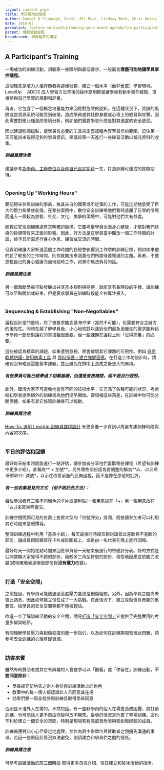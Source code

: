 ```yaml
---
layout: content-page
title: 學員驅策的議程
author: Daniel O'Clunaigh, Carol, Ali Ravi, Lindsay Beck, Chris Doten, Nick Sera-Leyva
date: 2016-03
permalink: /before-an-event/planning-your-event-agenda/the-participant-driven-agenda/
parent: 規劃活動議程
breadcrumb: 學員驅策的議程
---
```

## A Participant's Training

一場成功的訓練活動，須觀察一些限制與最低要求，一般而言**應盡可能地讓學員掌控議程。**

這個理念是培力人權捍衛者與邊緣社群，建立一個水平（而非垂直）學習環境。LevelUp　 ADIDS 成人學習方法背後的操作原則即是讓學員有動手實作經驗，直接參與自己學習的規劃和評量。


再者，它包含了一個概念培養能力來回應對危險的認知。在這種狀況下，資訊的風險或是資源系統可能受到破壞，造成學員或其社群身體或心理上的威脅與攻擊。因此需要對應此種風險情境分析，例如他們需要學習什麼是對其適當的安全感受。

因此建議強調這點，讓學員有必要的工具來定義議程內容至最佳的範圍。記住第一天可能尚未取得足夠的學員資訊，建議趁第一天進行一些練習活動以補充資料的收集。

##### *訓練員請注意*
建議參考[為學員、主辦單位以及你自己設定期待](/level-up/you-the-trainer/setting-expectations-for-participants-organizers-and-yourself/)一文，打造訓練可達成的實際期待。
<br><br>

### Opening Up "Working Hours"
要記得來參與訓練的學員，依其來自的國家或所從事的工作，可能定期地承受了巨大的壓力和某些創傷。在某些案例中，數位安全訓練帶他們暫時遠離了日常的情境而進入一個較為放鬆、社交、文化、美學的環境中，可能對他們大有益處。

而數位安全訓練應該有其明確的目標，它要考量學員全面身心健康，才能對我們終極的目標帶有來正面的影響。因此，好方法是在學員當中開放一個工作時間的討論，給予其所需進行身心休息、練習或交流的時間。

但要明確讓大家知道這個工作時間的長短會影響到工作坊的訓練目標，例如如果他們花了較長的工作時間，則你就無法來涵蓋他們所期待要知道的主題。再者，不要忽視自己的身心健康而過份超時工作，如果你無法負荷的話。


##### *訓練員請注意*
另一個激勵學員早點發展出共享基本規則與期待，就能享有長時段的午餐、讓訓練可以早點開始或結束，但是要求學員在訓練時段能全神專注投入。
<br><br>

### Sequencing & Establishing "Non-Negotiables"
議程設計是門藝術，除了被要求能涵蓋*每件事*（當然不可能），也需要符合主辦方的優先性。同時在越了解學員後，小心地校對以達到他們最急迫優先的需求能夠給予學員一部份對議程的掌控權很重要，但一些課題在議程上則「沒得商量」的必要。

這些被認為精華的課題，如果遭到忽視，將會破壞其它課題的可用性。例如 [惡意軟體防護- 使用防毒工具](/level-up/curriculum/malware-protection/using-antivirus-tools/) 與 [資料保護 - 建立強健密碼](/level-up/curriculum/protecting-data/creating-and-managing-strong-passwords/)。在打造工作坊設計時，請確認沒有略過這些基本課題，並且避免在排序上造成之後更大的麻煩。

##### 有些學員可能已經學過了相關基礎，但還是直接確認，而不是自行假設。
此外，確清大家不可避免地會有不同的技術水平：它充滿了各種可能的狀況，考慮給初學者提供額外的訓練或為他們提早開始。要填補這些落差，在訓練中你可能分開團體，如果有其它協同訓練者可以協助。

##### *訓練員請注意*
[How-To: 運用 LevelUp 訓練員課程設計](/level-up/before-an-event/using-levelup-trainers-curriculum/) 有更多進一步資訊以周嚴考慮訓練時段與內容的次序。
<br><br>

### 平日的評估和回饋　
最好每天結束時間能進行一點評估，讓參加者分享他們喜歡哪些課程（希望有訓練中更多介紹），此稱為** + 加號**。另外哪些部份認為要調整則稱為**△*。以三角符號取代*- 減號*，以示往改善前進的正向過程，而不是停在原地的批評。

##### 有一些收集意見的方式 （但不限於此方法）：

每位參加者有二張不同顏色的卡片或便利貼(一張用來放在「+」另一張用來放在「△」)來寫東西提交。  

訓練空間明顯可見的位置上放置大型的「符號評分」掛圖，開放讓參加者可以利用其它時間來塗鴉撰寫。 

整個訓練過程中利用「基準小組」，每天最後时時段互相討論彼此喜歡與不喜歡的部份，讓成員把回饋寫在卡片或掛圖紙上，或是由一名代表在晚上進行回報。　

最好每天一開始花點時間來回應學員前一天結束後進行的符號評分表。好的方式是公開突顯大家覺得不錯的部份，而較多三角型符號的部份，理性地回應並依能力改變(或明確地表達哪些部份你**沒有權力**改變)。
<br><br>

### 打造「安全空間」
之前提過，有學員可能遭遇過高度壓力甚致是創傷經驗。另外，因為學員之間尚未彼此熟悉，因此如何建立信任成了一大挑戰。在此情況下，建立放鬆但具產能的重要性、給學員的安全空間等都不應被輕估。

欲進一步了解訓練活動的安全空間，請見[打造「安全空間」](/level-up/before-an-event/creating-safe-spaces/)它提供了完整實用的考量步驟與細節。

有關理解學員壓力與創傷程度的進一步指引，以及如何在訓練期間管理此問題，請參考[安全訓練的心理基礎](/level-up/before-an-event/psychosocial-underpinnings-of-security-training/)資源。
<br><br>

### 訪客來賓
雖然有時贊助者或其它有興趣的人會要求可以「觀看」或「停留在」訓練活動，**不要同意除非**：

- 學員被充份地告之對方身份與訓練活動上的角色
- 教室中的每一個人都認識此人且同意其在場
- 訪客們要一同全程參與訓練且取得學員同意

否則是不准外人在場的。不然的話，有一些非學員的個人在場會造成困擾，將打斷訓練，也可能讓人更不自由而變得放不開來。最壞的情況是危害了整場訓練。這也不利於建立一個安全的空間，特別是現場若有高威脅危險與受創傷經驗的成員。

訓練員應對此小心但堅定地處理，並作為與主辦單位與贊助者之間優先溝通的事項。若因一些原因此情況無法避免，則須建立和學員們之間的信任。


##### *訓練員請注意*
可參考[訓練活動的前三個時段](/level-up/you-the-trainer/first-3-sessions-of-your-event/) 取得更多自找介紹、信任建立和破冰活動的指示。
<br><br>
